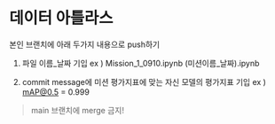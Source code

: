 # 데이터 아틀라스 

본인 브랜치에 아래 두가지 내용으로 push하기

1. 파일 이름_날짜 기입 
ex ) Mission_1_0910.ipynb (미션이름_날짜).ipynb

2. commit message에 미션 평가지표에 맞는 자신 모델의 평가지표 기입
ex ) mAP@0.5 = 0.999 

> main 브랜치에 merge 금지!
